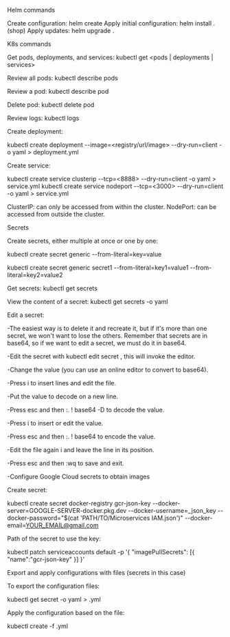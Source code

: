 Helm commands

Create configuration: helm create <name>
Apply initial configuration: helm install <name> . (shop)
Apply updates: helm upgrade <name> .

K8s commands

Get pods, deployments, and services: kubectl get <pods | deployments | services>

Review all pods: kubectl describe pods

Review a pod: kubectl describe pod <name>

Delete pod: kubectl delete pod <name>

Review logs: kubectl logs <name>

Create deployment:

kubectl create deployment <name> --image=<registry/url/image> --dry-run=client -o yaml > deployment.yml

Create service:

kubectl create service clusterip <name> --tcp=<8888> --dry-run=client -o yaml > service.yml 
kubectl create service nodeport <name> --tcp=<3000> --dry-run=client -o yaml > service.yml

ClusterIP: can only be accessed from within the cluster.
NodePort: can be accessed from outside the cluster.

Secrets

Create secrets, either multiple at once or one by one:

kubectl create secret generic <name> --from-literal=key=value

kubectl create secret generic secret1 --from-literal=key1=value1 --from-literal=key2=value2

Get secrets: kubectl get secrets

View the content of a secret: kubectl get secrets <name> -o yaml

Edit a secret:

-The easiest way is to delete it and recreate it, but if it's more than one secret, we won't want to lose the others. Remember that secrets are in base64, so if we want to edit a secret, we must do it in base64.

-Edit the secret with kubectl edit secret <name>, this will invoke the editor.

-Change the value (you can use an online editor to convert to base64).

-Press i to insert lines and edit the file.


-Put the value to decode on a new line.

-Press esc and then :. ! base64 -D to decode the value.

-Press i to insert or edit the value.

-Press esc and then :. ! base64 to encode the value.

-Edit the file again i and leave the line in its position.

-Press esc and then :wq to save and exit.

-Configure Google Cloud secrets to obtain images

Create secret:

kubectl create secret docker-registry gcr-json-key --docker-server=GOOGLE-SERVER-docker.pkg.dev --docker-username=_json_key --docker-password="$(cat 'PATH/TO/Microservices IAM.json')" --docker-email=YOUR_EMAIL@gmail.com


Path of the secret to use the key:

kubectl patch serviceaccounts default -p '{ "imagePullSecrets": [{ "name":"gcr-json-key" }] }'


Export and apply configurations with files (secrets in this case)

To export the configuration files:

kubectl get secret <name> -o yaml > <name>.yml


Apply the configuration based on the file:


kubectl create -f <name>.yml